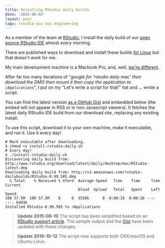 ```yaml
---
title: Installing RStudio daily builds
date: '2015-06-03'
layout: post
tags: rstudio mac osx engineering
---
```


As a member of the team at [RStudio](http://rstudio.com), I install the daily
build of our
[open source RStudio IDE](http://www.rstudio.com/products/rstudio/) almost
every morning.

There are published ways to download and install these builds
[for Linux](http://stackoverflow.com/a/15046636) but that doesn't work for me.

My main development machine is a Macbook Pro, and, well, 
[we're different](http://en.wikipedia.org/wiki/Think_different).

After far too many iterations of "*google for 'rstudio daily mac' then
download the DMG then mount it then copy the application to `/Applications`*",
I put on my "Let's write a script for that!" hat and ... wrote a script.

You can find the latest version [as a GitHub Gist](https://gist.github.com/aronatkins/ac3934e08d2961285bef) 
and embedded below (the embed will not appear in RSS or in non-Javascript
viewers). It fetches the latest daily RStudio IDE build from our download
site, replacing any existing install.

To use this script, download it to your own machine, make it executable, and
run it. Use it every day!

```nohighlight
# Mark executable after downloading.
$ chmod +x install-rstudio-daily.sh
# Every day!
$ ./install-rstudio-daily.sh
Discovering daily build from: http://www.rstudio.org/download/latest/daily/desktop/mac/RStudio-latest.dmg
Downloading daily build from: http://s3.amazonaws.com/rstudio-dailybuilds/RStudio-0.99.585.dmg
  % Total    % Received % Xferd  Average Speed   Time    Time     Time  Current
                                 Dload  Upload   Total   Spent    Left  Speed
100 57.5M  100 57.5M    0     0  5558k      0  0:00:10  0:00:10 --:--:-- 6493k
Installed RStudio-0.99.585 to /Applications
```

> **Update 2015-06-10** The script has been simplified based on an [RStudio support article](https://support.rstudio.com/hc/en-us/articles/203842428-Getting-the-newest-RStudio-builds). The sample output and the [Gist](https://gist.github.com/aronatkins/ac3934e08d2961285bef) have been updated with these changes.

> **Update 2016-10-12** The script now supports both OSX/macOS and Ubuntu Linux.

<script src="https://gist.github.com/aronatkins/ac3934e08d2961285bef.js"></script>
